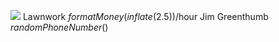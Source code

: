 ![](IconParksCategory)
Lawnwork $formatMoney(inflate(2.5))$/hour
Jim Greenthumb $randomPhoneNumber()$
